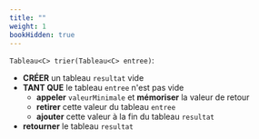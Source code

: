```yaml
---
title: ""
weight: 1
bookHidden: true
---
```



`Tableau<C> trier(Tableau<C> entree)`:

* **CRÉER** un tableau `resultat` vide
* **TANT QUE** le tableau `entree` n'est pas vide
    * **appeler** `valeurMinimale` et **mémoriser** la valeur de retour
    * **retirer** cette valeur du tableau `entree`
    * **ajouter** cette valeur à la fin du tableau `resultat`
* **retourner** le tableau `resultat`
